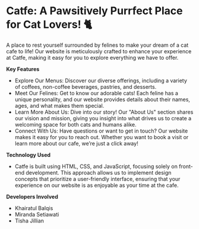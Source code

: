 <h1>Catfe: A Pawsitively Purrfect Place for Cat Lovers! 🐈</h1> 

A place to rest yourself surrounded by felines to make your dream of a cat cafe to life! Our website is meticulously crafted to enhance your experience at Catfe, making it easy for you to explore everything we have to offer.

<b>Key Features</b>
- Explore Our Menus: Discover our diverse offerings, including a variety of coffees, non-coffee beverages, pastries, and desserts.
- Meet Our Felines: Get to know our adorable cats! Each feline has a unique personality, and our website provides details about their names, ages, and what makes them special.
- Learn More About Us: Dive into our story! Our "About Us" section shares our vision and mission, giving you insight into what drives us to create a welcoming space for both cats and humans alike.
- Connect With Us: Have questions or want to get in touch? Our website makes it easy for you to reach out. Whether you want to book a visit or learn more about our cafe, we’re just a click away!

<b>Technology Used</b>
- Catfe is built using HTML, CSS, and JavaScript, focusing solely on front-end development. This approach allows us to implement design concepts that prioritize a user-friendly interface, ensuring that your experience on our website is as enjoyable as your time at the cafe.

<b>Developers Involved</b>
- Khairatul Balqis
- Miranda Setiawati
- Tisha Jillian
